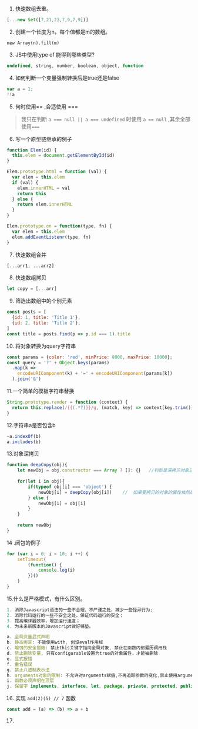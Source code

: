 1. 快速数组去重。

```javascript
[...new Set([7,21,23,7,9,7,9])]
```
2. 创建一个长度为n，每个值都是m的数组。
```javacript
new Array(n).fill(m)
```
3. JS中使用type of 能得到哪些类型?

```javascript
undefined, string, number, boolean, object, function
```

4. 如何判断一个变量强制转换后是true还是false

```  javascript
var a = 1;
!!a 
```

5. 何时使用== ,合适使用 ===

> 我只在判断 `a === null || a === undefined` 时使用 `a == null` ,其余全部使用`===` 

6. 写一个原型链继承的例子

```javascript
function Elem(id) {
  this.elem = document.getElementById(id)
}

Elem.prototype.html = function (val) {
  var elem = this.elem
  if (val) {
    elem.innerHTML = val
    return this
  } else {
    return elem.innerHTML
  }
}

Elem.prototype.on = function(type, fn) {
  var elem = this.elem
  elem.addEventListenr(type, fn)
}
```

7. 快速数组合并

```javascript
[...arr1, ...arr2]
```

8. 快速数组拷贝

```javascript
let copy = [...arr]
```

9. 筛选出数组中的个别元素

```javascript
const posts = [
  {id: 1, title: 'Title 1'},
  {id: 2, title: 'Title 2'},
]
const title = posts.find(p => p.id === 1).title
```

10. 将对象转换为query字符串

```javascript
const params = {color: 'red', minPrice: 8000, maxPrice: 10000};
const query = '?' + Object.keys(params)
  .map(k =>
    encodeURIComponent(k) + '=' + encodeURIComponent(params[k])
  ).join('&')
```

11.一个简单的模板字符串替换

```javascript
String.prototype.render = function (context) {
  return this.replace(/{{(.*?)}}/g, (match, key) => context[key.trim()])
}
```

12.字符串a是否包含b

```javascript
~a.indexOf(b)
a.includes(b)
```

13.对象深拷贝

```javascript
function deepCopy(obj){
	let newObj = obj.constructor === Array ? []: {}   //判断是深拷贝对象还是数组
    
    for(let i in obj){
        if(typeof obj[i] === 'object') {
            newObj[i] = deepCopy(obj[i])    //  如果要拷贝的对象的属性依然是个复合类型，递归
        } else {
            newObj[i] = obj[i]
        }
    }
    
    return newObj
}

```

14 .闭包的例子

```javascript
for (var i = 0; i < 10; i ++) {
    setTimeout(
        (function() {
        	console.log(i)
    	})()
    )
}
```

15.什么是严格模式，有什么区别。

```javascript
1. 消除Javascript语法的一些不合理、不严谨之处，减少一些怪异行为;
2. 消除代码运行的一些不安全之处，保证代码运行的安全；
3. 提高编译器效率，增加运行速度；
4. 为未来新版本的Javascript做好铺垫。

a. 全局变量显式声明
b. 静态绑定: 不能使用with, 创设eval作用域
c. 增强的安全措施: 禁止this关键字指向全局对象, 禁止在函数内部遍历调用栈
d. 禁止删除变量, 只有configurable设置为true的对象属性，才能被删除
e. 显式报错
f. 重名错误
g. 禁止八进制表示法
h. arguments对象的限制: 不允许对arguments赋值,不再追踪参数的变化,禁止使用arguments.callee
i. 函数必须声明在顶层
j. 保留字 implements, interface, let, package, private, protected, public, static, yield
```

16. 实现 `add(2)(5) // 7` 函数

```javascript
const add = (a) => (b) => a + b
```
17.